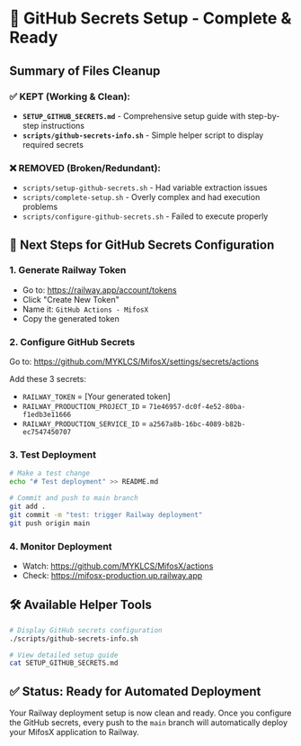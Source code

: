# 🚀 GitHub Secrets Setup - Complete & Ready

## Summary of Files Cleanup

### ✅ KEPT (Working & Clean):

- **`SETUP_GITHUB_SECRETS.md`** - Comprehensive setup guide with step-by-step instructions
- **`scripts/github-secrets-info.sh`** - Simple helper script to display required secrets

### ❌ REMOVED (Broken/Redundant):

- `scripts/setup-github-secrets.sh` - Had variable extraction issues
- `scripts/complete-setup.sh` - Overly complex and had execution problems
- `scripts/configure-github-secrets.sh` - Failed to execute properly

## 🎯 Next Steps for GitHub Secrets Configuration

### 1. Generate Railway Token

- Go to: https://railway.app/account/tokens
- Click "Create New Token"
- Name it: `GitHub Actions - MifosX`
- Copy the generated token

### 2. Configure GitHub Secrets

Go to: https://github.com/MYKLCS/MifosX/settings/secrets/actions

Add these 3 secrets:

- `RAILWAY_TOKEN` = [Your generated token]
- `RAILWAY_PRODUCTION_PROJECT_ID` = `71e46957-dc0f-4e52-80ba-f1edb3e11666`
- `RAILWAY_PRODUCTION_SERVICE_ID` = `a2567a8b-16bc-4089-b82b-ec7547450707`

### 3. Test Deployment

```bash
# Make a test change
echo "# Test deployment" >> README.md

# Commit and push to main branch
git add .
git commit -m "test: trigger Railway deployment"
git push origin main
```

### 4. Monitor Deployment

- Watch: https://github.com/MYKLCS/MifosX/actions
- Check: https://mifosx-production.up.railway.app

## 🛠️ Available Helper Tools

```bash
# Display GitHub secrets configuration
./scripts/github-secrets-info.sh

# View detailed setup guide
cat SETUP_GITHUB_SECRETS.md
```

## ✅ Status: Ready for Automated Deployment

Your Railway deployment setup is now clean and ready. Once you configure the GitHub secrets, every push to the `main` branch will automatically deploy your MifosX application to Railway.
